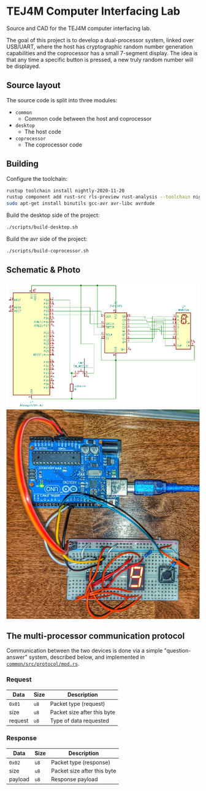 # TEJ4M Computer Interfacing Lab
Source and CAD for the TEJ4M computer interfacing lab.

The goal of this project is to develop a dual-processor system, linked over USB/UART, where the host has cryptographic random number generation capabilities and the coprocessor has a small 7-segment display. The idea is that any time a specific button is pressed, a new truly random number will be displayed.

## Source layout

The source code is split into three modules:

 - `common`
   - Common code between the host and coprocessor
 - `desktop`
   - The host code
 - `coprocessor`
   - The coprocessor code

## Building

Configure the toolchain:

```sh
rustup toolchain install nightly-2020-11-20
rustup component add rust-src rls-preview rust-analysis --toolchain nightly-2020-11-20
sudo apt-get install binutils gcc-avr avr-libc avrdude
```

Build the desktop side of the project:

```sh
./scripts/build-desktop.sh
```

Build the avr side of the project:

```sh
./scripts/build-coprocessor.sh
```

## Schematic & Photo

![](cad/render.png)
![](cad/photo.jpeg)

## The multi-processor communication protocol

Communication between the two devices is done via a simple "question-answer" system, described below, and implemented in [`common/src/protocol/mod.rs`](https://github.com/Ewpratten/tej4m_computer_interfacing_lab/blob/master/common/src/protocol/mod.rs).

### Request

| Data    | Size | Description                 |
| ------- | ---- | --------------------------- |
| `0x01`  | `u8` | Packet type (request)       |
| size    | `u8` | Packet size after this byte |
| request | `u8` | Type of data requested      |

### Response

| Data    | Size | Description                 |
| ------- | ---- | --------------------------- |
| `0x02`  | `u8` | Packet type (response)      |
| size    | `u8` | Packet size after this byte |
| payload | `u8` | Response payload            |